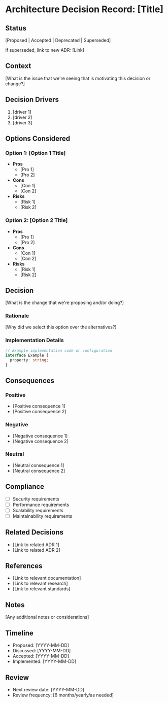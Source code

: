 # Architecture Decision Record: [Title]

## Status
[Proposed | Accepted | Deprecated | Superseded]

If superseded, link to new ADR: [Link]

## Context
[What is the issue that we're seeing that is motivating this decision or change?]

## Decision Drivers
1. [driver 1]
2. [driver 2]
3. [driver 3]

## Options Considered

### Option 1: [Option 1 Title]
- **Pros**
  - [Pro 1]
  - [Pro 2]
- **Cons**
  - [Con 1]
  - [Con 2]
- **Risks**
  - [Risk 1]
  - [Risk 2]

### Option 2: [Option 2 Title]
- **Pros**
  - [Pro 1]
  - [Pro 2]
- **Cons**
  - [Con 1]
  - [Con 2]
- **Risks**
  - [Risk 1]
  - [Risk 2]

## Decision
[What is the change that we're proposing and/or doing?]

### Rationale
[Why did we select this option over the alternatives?]

### Implementation Details
```typescript
// Example implementation code or configuration
interface Example {
  property: string;
}
```

## Consequences

### Positive
- [Positive consequence 1]
- [Positive consequence 2]

### Negative
- [Negative consequence 1]
- [Negative consequence 2]

### Neutral
- [Neutral consequence 1]
- [Neutral consequence 2]

## Compliance
- [ ] Security requirements
- [ ] Performance requirements
- [ ] Scalability requirements
- [ ] Maintainability requirements

## Related Decisions
- [Link to related ADR 1]
- [Link to related ADR 2]

## References
- [Link to relevant documentation]
- [Link to relevant research]
- [Link to relevant standards]

## Notes
[Any additional notes or considerations]

## Timeline
- Proposed: [YYYY-MM-DD]
- Discussed: [YYYY-MM-DD]
- Accepted: [YYYY-MM-DD]
- Implemented: [YYYY-MM-DD]

## Review
- Next review date: [YYYY-MM-DD]
- Review frequency: [6 months/yearly/as needed]
